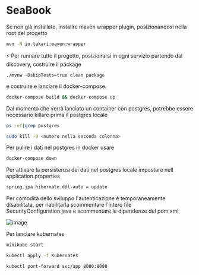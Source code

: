 # SeaBook

Se non già installato, installre maven wrapper plugin, posizionandosi nella root del progetto

```bash
mvn -N io.takari:maven:wrapper
```
⚡ Per runnare tutto il progetto, posizionarsi in ogni servizio partendo dal discovery, costruire il package
 
```
./mvnw -DskipTests=true clean package	
```
e costruire e lanciare il docker-compose.

```bash 
docker-compose build && docker-compose up 
```

Dal momento che verrà lanciato un container con postgres, potrebbe essere necessario killare prima il postgres locale 

```bash 
ps -ef|grep postgres

sudo kill -9 <numero nella seconda colonna>
```






Per pulire i dati nel postgres in docker usare 

```bash
docker-compose down 
```

Per attivare la persistenza dei dati nel postgres locale impostare nell application.properties
```bash
spring.jpa.hibernate.ddl-auto = update 
```
Per comodità dello sviluppo l'autenticazione è temporaneamente disabilitata, per riabilitarla scommentare l'intero file SecurityConfiguration.java e scommentare le dipendenze del pom.xml 

![image](https://user-images.githubusercontent.com/96788765/159331918-65fb3150-8487-45ef-8728-7822e949c282.png)

Per lanciare kubernates
```bash
minikube start 
```
```bash
kubectl apply -f Kubernates
```
```bash
kubectl port-forward svc/app 8080:8080
```






